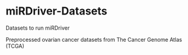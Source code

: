 # miRDriver-Datasets

Datasets to run miRDriver 

Preprocessed ovarian cancer datasets from The Cancer Genome Atlas (TCGA)
